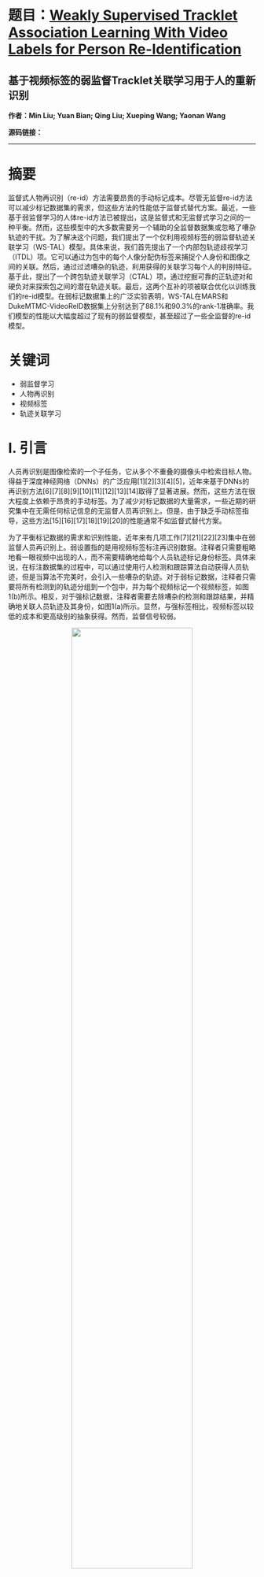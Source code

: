 # 题目：[Weakly Supervised Tracklet Association Learning With Video Labels for Person Re-Identification](https://ieeexplore.ieee.org/document/10371780/)  
## 基于视频标签的弱监督Tracklet关联学习用于人的重新识别
**作者：Min Liu; Yuan Bian; Qing Liu; Xueping Wang; Yaonan Wang** 

**源码链接：** 
****

# 摘要

监督式人物再识别（re-id）方法需要昂贵的手动标记成本。尽管无监督re-id方法可以减少标记数据集的需求，但这些方法的性能低于监督式替代方案。最近，一些基于弱监督学习的人体re-id方法已被提出，这是监督式和无监督式学习之间的一种平衡。然而，这些模型中的大多数需要另一个辅助的全监督数据集或忽略了嘈杂轨迹的干扰。为了解决这个问题，我们提出了一个仅利用视频标签的弱监督轨迹关联学习（WS-TAL）模型。具体来说，我们首先提出了一个内部包轨迹歧视学习（ITDL）项。它可以通过为包中的每个人像分配伪标签来捕捉个人身份和图像之间的关联。然后，通过过滤嘈杂的轨迹，利用获得的关联学习每个人的判别特征。基于此，提出了一个跨包轨迹关联学习（CTAL）项，通过挖掘可靠的正轨迹对和硬负对来探索包之间的潜在轨迹关联。最后，这两个互补的项被联合优化以训练我们的re-id模型。在弱标记数据集上的广泛实验表明，WS-TAL在MARS和DukeMTMC-VideoReID数据集上分别达到了88.1%和90.3%的rank-1准确率。我们模型的性能以大幅度超过了现有的弱监督模型，甚至超过了一些全监督的re-id模型。

# 关键词

- 弱监督学习
- 人物再识别
- 视频标签
- 轨迹关联学习

# I. 引言

人员再识别是图像检索的一个子任务，它从多个不重叠的摄像头中检索目标人物。得益于深度神经网络（DNNs）的广泛应用[1][2][3][4][5]，近年来基于DNNs的再识别方法[6][7][8][9][10][11][12][13][14]取得了显著进展。然而，这些方法在很大程度上依赖于昂贵的手动标签。为了减少对标记数据的大量需求，一些近期的研究集中在无需任何标记信息的无监督人员再识别上。但是，由于缺乏手动标签指导，这些方法[15][16][17][18][19][20]的性能通常不如监督式替代方案。

为了平衡标记数据的需求和识别性能，近年来有几项工作[7][21][22][23]集中在弱监督人员再识别上。弱设置指的是用视频标签标注再识别数据。注释者只需要粗略地看一眼视频中出现的人，而不需要精确地给每个人员轨迹标记身份标签。具体来说，在标注数据集的过程中，可以通过使用行人检测和跟踪算法自动获得人员轨迹，但是当算法不完美时，会引入一些嘈杂的轨迹。对于弱标记数据，注释者只需要将所有检测到的轨迹分组到一个包中，并为每个视频标记一个视频标签，如图1(b)所示。相反，对于强标记数据，注释者需要去除嘈杂的检测和跟踪结果，并精确地关联人员轨迹及其身份，如图1(a)所示。显然，与强标签相比，视频标签以较低的成本和更高级别的抽象获得。然而，监督信号较弱。


<div align=center>
  <img src="https://img-blog.csdnimg.cn/direct/9233f0f421c348518ba6975a450bcf5d.png#pic_ center" width="70%" />
</div>

为了解决这个问题，一些近期的工作已经提出，从弱标记数据集中学习再识别模型[7][21][22][23]。然而，[21][22]除了弱标签外，还需要每个身份的一个强标签，而[7][23]在模型训练期间忽略了轨迹信息。在本文中，我们通过仅利用视频标签，提出了一个弱监督轨迹关联学习（WS-TAL）模型来进行人员再识别。 

具体来说，所提出的WS-TAL模型由两个互补的项组成：包内轨迹歧视学习（ITDL）项和跨包轨迹关联学习（CTAL）项。首先，所提出的ITDL项可以通过为包中的每个人像分配伪标签来捕获个人身份和图像之间的关联。伪标签的每个帧指示视频中最有可能对应的身份。根据分配的标签和轨迹信息，我们可以为每个视频中的每个出现的身份选择一个有效的轨迹来学习每个人的特征，这可以使我们学习到的模型受嘈杂轨迹的影响较小。此后，在伪标签的监督下，可以学习每个人的判别特征。ITDL仅考虑每个包隔离，没有探索包间的轨迹关联。我们通过引入跨包轨迹关联学习（CTAL）项来解决这个问题，该项通过挖掘可靠的正轨迹对和硬负对来探索包之间的潜在轨迹关联。具体来说，在两个包之间的轨迹对中，选择具有最高相似性值的轨迹对作为可靠的正对。在此之上，可以通过在另一个包中寻找具有第二高相似性值的轨迹来为正对中的每个样本找到硬负轨迹。可以注意到，在我们的框架中，在ITDL的过滤过程之后，每个包中只有一个人轨迹对应于一个身份。因此，所选择的负轨迹是硬负的。CTAL试图将硬负轨迹对相互推开。最后，我们联合优化这两个互补的项，以在弱标记数据集上学习有效的人员再识别模型。

此外，我们通过图1(c)和(d)所示的两种不同策略评估所提出的WS-TAL：轨迹对轨迹（T2T）再识别，即检索与目标轨迹在同一身份下的轨迹；轨迹对视频（T2V）再识别，即找到目标人物出现的短视频片段。

我们的贡献总结如下：
- 我们为只需要视频标签的弱监督人员再识别任务制定了一个弱监督轨迹关联学习（WS-TAL）模型。
- 我们为弱标记数据提出了包内轨迹歧视学习项，能够有效地消除嘈杂的轨迹，并学习每个人的判别特征。
- 我们引入了跨包轨迹关联学习项，通过挖掘正轨迹对以及相应的硬负对来探索包之间的潜在轨迹关联。
- 广泛的实验表明，我们的模型WS-TAL在MARS数据集上达到了88.1%的rank-1准确率，显著优于比较的现有弱监督模型，同样，在DukeMTMC-VideoReID数据集上为T2V再识别达到了90.3%。甚至我们的模型在某些完全监督模型上也表现出色，例如，在MARS数据集上与[24]相比，rank-1准确率提高了5.2%（即78.7%对83.9%）。


# III. 方法

在本节中，我们提出了一种基于视频标签的弱监督轨迹关联学习模型，用于重识别任务。首先，我们陈述问题设置并正式定义符号。然后，引入了袋内轨迹判别学习项（Intra-Bag Tracklet Discrimination Learning, ITDL）和跨袋轨迹关联学习项（Cross-Bag Tracklet Association Learning, CTAL），分别用于学习每个袋中每个人的判别特征，并探索袋间的轨迹关联。最后，我们展示了我们方法的训练和评估策略。在图 2 中展示了我们提出的方法的框架，并且值得注意的是，我们的模型仅在模型训练期间利用视频标签。

<div align=center>
  <img src="https://img-blog.csdnimg.cn/direct/7c196be4e114457fb91df625b224e2ff.png#pic_ center" width="70%" />
</div>

## A. 问题陈述和注释

在我们的弱监督人物重识别设置中， $N$ 个视频片段出现 $C$ 种人物身份构成弱监督训练集；每个视频片段都标注有一个相应的视频标签，指示这个视频中出现了哪些身份。在每个视频片段中自动检测到的人物轨迹[57]、[58]被分组到一个袋子中，代表这个视频。因此，训练数据表示为 $D = \{B_ n, y_ n\}_ {n=1}^{N}$ 。假设所有轨迹包括 $K_ n$ 个人图像由第 $n$ 个视频片段生成 $B_ n = \{I_ {n,k}\}_ {k=1}^{K_ n}$ 。第 $t$ 个轨迹可以表示为 $s_ {n,t} = \{I_ {n,k}\}_ {k \in N(s_ {n,t})}$ ，其中 $N(s_ {n,t})$ 是轨迹帧的索引集。紧随主干网络之后的全连接层被视为一个特征提取器，用于提取袋子 $B_ n$ 中人物图像的相应特征表示，我们将它们以特征矩阵 $X_ n \in \mathbb{R}^{d \times K_ n}$ 的形式堆叠。 $y_ n \in \{0, 1\}^C$ 是一个标签向量，包含 $C$ 个身份。如果第 $c$ 个身份出现在第 $n$ 个视频片段中，则 $y_ {c,n} = 1$ ，否则 $y_ {c,n} = 0$ 。注意，检测到的轨迹和视频标签中的身份之间的确切对应关系是未知的。

在测试探针集中，每个人轨迹被视为一个查询样本。在图库集中，定义了两种不同的设置如下：轨迹到轨迹（Tracklet-to-Tracklet, T2T）重识别的目的是检索图库集中与目标轨迹相同人身份的轨迹；每个图库样本是一个具有单一人身份的轨迹，这与一般基于视频的人物重识别设置相同；轨迹到视频（Tracklet-to-Video, T2V）重识别的目的是找到目标人物出现的视屏片段。每个测试图库样本是一个袋子，设置与训练集相同。

## B. 袋内轨迹识别学习

在实际情况中，每个袋子是通过行人检测和跟踪算法[57]、[58]自动获得的，可能包含一些噪声轨迹。具体来说，我们将这些噪声轨迹分为三类：(1) 由于检测算法的不准确，可能存在一些没有人物的背景图像（轨迹）。(2) 遮挡可能导致错误的人物跟踪，使得一个人轨迹被追踪成多个轨迹（例如轨迹碎片问题[39]）。(3) 注释者可能因为人物只在视频中出现很短时间而错过了一个人，导致视频标签不可靠。

噪声轨迹在实际情况中是不可避免的，因此在噪声轨迹的干扰下学习判别性人物特征是一个具有挑战性的任务。本文提出了一种袋内轨迹判别学习（ITDL）方法来解决这个问题。它首先为袋子中的每个人物图像分配一个伪标签，以捕获人物身份和图像之间的关联。然后我们通过引入基于分配的伪标签和轨迹信息的身份率来过滤掉噪声轨迹，并为每个袋子中出现的每个身份获取有效的轨迹。最后，在伪标签的监督下学习每个人的判别特征。

1)**Pseudo Labels Assignment**: 每个弱标记样本由多个具有多个身份的人物轨迹组成。由于标签信息的弱性质，帧和视频标签之间的关联是未知的。为了捕获每个袋子中人物图像和身份之间的关联，我们利用预测概率和视频标签为每个帧分配伪标签。

具体来说，对于第 $n$ 个袋子 $B_ n$ ，我们将提取的特征 $X_ n \in \mathbb{R}^{d \times K_ n}$ 输入到分类层 $f(\cdot, \theta)$ ，其中 $\theta$ 是该层的参数，然后通过 softmax 函数对袋子中的每个帧进行操作，我们可以获得帧 $I_ {n,k}$ 的身份预测概率 $\hat{p}_ {n,k} \in \mathbb{R}^C$ 。对帧身份预测概率 $\hat{p}_ {n,k}$ 和真实视频标签 $y_ n \in \mathbb{R}^C$ 进行逐元素乘积操作，将具有最高乘积值的身份 $\hat{y}_ {n,k}$ 分配给该人物图像作为伪标签。请注意，每个帧的伪标签表示视频中最可能出现的相应身份。可以定义如下：

$$
\hat{p}_ {n,k} = \text{softmax}(f(X_ {n,k}; \theta))
$$

$$
\hat{y}_ {n,k} = \arg\max [y_ n \odot \hat{p}_ {n,k}]
$$

其中 $\odot$ 表示逐元素乘积操作。分配的伪标签 $\hat{y}_ {n,k}$ 可以指导每个人的判别特征学习。对于每次迭代，伪标签将动态更新，即每个训练迭代中每个帧的伪标签将被重新分配。因此，随着模型的训练，伪标签的可靠性将逐渐提高。

2)**Intra-Bag Discriminative Feature Learning**: 为了减少噪声轨迹对我们学习模型的影响，我们利用每个轨迹的身份率来选择每个视频中每个出现身份的有效轨迹，并通过动态更新每帧的伪标签来训练人物重识别模型。轨迹 $s_ {n,t}$ 对应身份 $c_ {n,i}$ 的身份率 $r$ 通过使用分配的伪标签和轨迹信息计算得出：

$$
\delta(I_ {n,k}, c_ {n,i}) =
\begin{cases}
1, & \text{if } \hat{y}_ {n,k} = c_ {n,i} \\
0, & \text{otherwise}
\end{cases}
$$

$$
r(s_ {n,t}, c_ {n,i}) = \frac{\sum_ {k \in N(s_ {n,t})} \delta(I_ {n,k}, c_ {n,i})}{|N(s_ {n,t})|}
$$

其中 $c_ {n,i} \in \{ \arg[y_ {n} == 1] \} (c = 1, 2, 3, ..., C)$ 表示第 $n$ 个视频片段中第 $i$ 个标记的身份， $k \in N(s_ {n,t})$ 。它表示轨迹 $s_ {n,t}$ 属于身份 $c_ {n,i}$ 的概率，如图 3 所示。在一个袋子中，我们将身份率最高的轨迹视为每个出现身份的有效轨迹。过滤过程后，一个身份标签将对应一个有效轨迹。因此，噪声轨迹将被过滤掉，不会干扰我们模型的训练。

<div align=center>
  <img src="https://img-blog.csdnimg.cn/direct/04dfbfbbb0d74ddcb8e972e89d3b19a3.png#pic_ center" width="70%" />
</div>

通过动态更新每一帧的伪标签，随着训练迭代次数的增加，有效的轨迹线会越来越可靠。

之后，对于每个有效的tracklet，我们可以通过利用每个袋子中的人图像的生成的伪标签，以完全监督的方式学习discretion-inative特征。我们采用交叉熵损失函数来优化网络参数。它可以计算为：

$$
l_ {c e}=-\sum_ {c=1}^{C} \mathbb{1}\left(c==\hat{y}_ {n, k}\right) \log \hat{p}_ {n, k}^{c}
$$

其中，I表示返回1/0的指示函数，该指示函数指示来自有效轨迹的帧In的伪标签是否是cth标识。给定具有来自有效轨迹的总共K个人物图像的训练包，我们计算ITDL损失为：

$$
L_ {I T D L}=\frac{1}{K} \sum_ {k=1}^{K} l_ {c e}^{k}
$$

通过最小化LITDL，该模型可以学习的人的图像的鉴别特征。

## C. 跨袋轨迹关联学习

基于之前学习到的人物图像特征，可以通过对同一有效轨迹中的人物图像特征执行均值池化操作来获得袋子 $B_ n$ 中第 $t$ 个有效轨迹的特征 $S_ {n,t}$ 。ITDL 考虑每个袋子是孤立的，但并未考虑袋子之间的关联。为了弥补这一不足，我们引入了跨袋轨迹关联学习（CTAL）项，以探索袋子之间的潜在轨迹关联。

对于弱标记数据，同一个人出现在多个视频片段（袋子）中是一种常见现象。因此，我们选择每批至少有一个共同人物身份的袋子对来训练模型。具体来说，给定一对袋子 $B_ u$ 和 $B_ v$ ，分别包含 $T_ u$ 和 $T_ v$ 个有效轨迹，来自不同的摄像机视角，至少有一个共同的人物身份。我们假设两个袋子 $B_ u$ 和 $B_ v$ 之间具有最高相似性值的轨迹对 $(S_ {u,a}, S_ {v,b})$ 具有相同的身份，并将它们视为可靠的正样本轨迹对。定义如下：

$$
(a, b) = \arg\min_ {i \in \{1,2,3,...,T_ u\}, j \in \{1,2,3,...,T_ v\}} D(S_ {u,i}, S_ {v,j})
$$

$$
d_ {\text{pos}}^{B_ u,B_ v} = D(S_ {u,a}, S_ {v,b})
$$

其中 $a$ 和 $b$ 是正样本轨迹对中 $S_ {u,a} \in B_ u$ 和 $S_ {v,b} \in B_ v$ 的索引，相似性值通过欧几里得距离 $D(\cdot, )$ 计算，此值 $d_ {\text{pos}}^{B_ u,B_ v}$ 被视为 $B_ u$ 和 $B_ v$ 之间的正样本值。此外，我们基于得到的可靠正样本轨迹对 $(S_ {u,a}, S_ {v,b})$ 从袋子对 $B_ u$ 和 $B_ v$ 中挖掘硬负样本轨迹。具体来说，对于正样本轨迹 $S_ {u,a} \in B_ u$ ，我们在另一个袋子 $B_ v$ 中找到具有第二高相似度的硬负样本轨迹，同样地，对于 $S_ {v,b}$ 也进行同样的操作。因为过滤掉噪声轨迹后，每个袋子中每种身份只有一个轨迹，所以获得的对应对将是硬负样本。 $B_ u$ 和 $B_ v$ 之间的负样本值定义为：

$$
d_ {\text{neg}}^{S_ {u,a},B_ v} = \min_ {j \in \{1,2,...,T_ v\} \land j \neq b} D(S_ {u,a}, S_ {v,j})
$$

$$
d_ {\text{neg}}^{S_ {v,b},B_ u} = \min_ {i \in \{1,2,...,T_ u\} \land i \neq a} D(S_ {u,i}, S_ {v,b})
$$

$$
d_ {\text{neg}}^{B_ u,B_ v} = \frac{d_ {\text{neg}}^{S_ {u,a},B_ v} + d_ {\text{neg}}^{S_ {v,b},B_ u}}{2}
$$

因此，我们通过以下方式为每对袋子制定 CTAL 损失：

$$
l_ {\text{ctal}}(B_ u, B_ v) = -\log \frac{e^{-d_ {\text{pos}}^{B_ u,B_ v}}}{e^{-d_ {\text{pos}}^{B_ u,B_ v}} + e^{-d_ {\text{neg}}^{B_ u,B_ v}}}
$$

给定一个包含 $N_ b$ 个袋子对的训练批次，CTAL 损失可以表示为：

$$
L_ {\text{CT AL}} = \frac{1}{N_ b} \sum_ {u,v} l_ {u,v}^{\text{ctal}}
$$

其中 $(u, v)$ 是批次中袋子对的索引。通过最小化 $L_ {\text{CT AL}}$ ，模型将推动硬负样本轨迹对彼此远离，并将正样本对拉近。

## D. 模型训练和测试

总结来说，我们联合优化总损失 $L(x, w)$ ，包括 ITDL 损失和 CTAL 损失，以学习我们提出的 WS-TAL 模型，定义如下：

$$
L(x, w) = \lambda_ 1 L_ {\text{IT DL}} + \lambda_ 2 L_ {\text{CT AL}} + \|w\|^2
$$

其中 $\lambda_ 1$ 和 $\lambda_ 2$ 是超参数，分别控制模型训练阶段 ITDL 和 CTAL 的相对重要性。 $\|w\|^2$ 是权重的 L2 正则化。在第 IV-H 节中，讨论了每个部分对模型性能的贡献。

在测试阶段，根据我们的目标，我们通过两种不同的策略评估提出的方法：

1)**T2V 重识别**：测试探针集中的袋子 $B_ p$ 由袋子中所有图像帧的均值池化特征 $S_ p$ 表示， $X_ {g,k}$ 表示第 $g$ 个测试图库袋子中第 $k$ 个帧的特征。然后，袋子 $B_ p$ 和袋子 $B_ g$ 之间的距离定义如下：

$$
d_ {B_ p,B_ g} = \min_ {D(S_ p, X_ {g,1}), ..., D(S_ p, X_ {g,K_ g})}
$$

2)**T2T 重识别**：目标是检索图库集中与给定探针轨迹相同身份的轨迹。它与一般基于视频的人物重识别目标相同，因此测试图库集由人物轨迹组成。按照一般人物重识别设置评估 T2T 重识别的性能。

# IV. 实验

本节将展示我们提出的基于弱监督学习的人物重识别模型（WS-TAL）的实验评估。实验分为几个部分：首先，我们介绍了使用的数据集和评估协议；其次，我们提供了实现细节；然后，我们将我们的方法与现有的最先进方法进行了比较；最后，我们进行了超参数分析、鲁棒性分析，并在SYSU-30K数据集上测试了我们的方法。

## A. 数据集和评估协议

**弱标记数据集**：所有实验都在两个弱标记数据集上进行，即弱标记MARS（WL-MARS）和弱标记DukeMTMC-Video-ReID（WL-DukeV）。这两个数据集是基于两个现有的大规模基于视频的人物重识别数据集MARS和DukeMTMC-VideoReID生成的。然而，这些数据集的原始视频不可用，因此为了模拟真实场景，我们按照以下方式形成弱标记数据集：我们首先在同一个摄像机中随机选择3-6个具有不同身份的人物轨迹来形成一个袋子；然后，用所选轨迹的标签对其进行标记。值得注意的是，只有视频标签可用，数据集中每个轨迹的身份是未知的。关于这两个模拟数据集的更详细信息显示在表I中。

<div align=center>
  <img src="https://img-blog.csdnimg.cn/direct/e582b8c53d134286bce28f20f9b21cf4.png#pic_ center" width="70%" />
</div>

我们还考虑了一个更实际的场景，即袋子可能包含一些噪声轨迹，例如背景图像（轨迹）、同一身份的多个轨迹和没有标签的轨迹。为了模拟这种情况，我们随机向每个弱标记袋子中添加3-6个噪声轨迹。WLMARS*表示在WL-MARS数据集上添加了噪声轨迹的数据集。因此，新的袋子由原始和新添加的人物轨迹组成，但标签与原始相同。

**评估协议**：我们使用累积匹配特征（CMC）曲线，即rank-k准确率，和平均平均精度（mAP）作为评估提出方法的指标。

## B. 实现细节

我们采用了在ImageNet上预训练的ResNet-50模型作为WS-TAL的特征提取器的骨干网络，后面跟有一个2048维的全连接层（d = 2048）作为特征提取层，以及一个C维的分类层来预测身份概率。所有人像图像都被调整为256×128像素作为输入。使用动量为0.9的随机梯度下降来优化我们的模型。学习率初始化为2×10^-4，并在40个周期后变为2×10^-5。训练过程在45个周期后结束。批量大小设置为两个（Nb = 1），这意味着在每次迭代中，我们向模型输入两个袋子。在每个批次中，袋子对必须至少有一个共同的人物身份。在每个训练袋子中，人物图像的数量是一个固定的值72（K = 72）。如果袋子中的图像数量大于这个数字，我们随机从所有轨迹中选择72个人像图像，并用袋子的视频标签标记这个子集。我们使用Pytorch实现我们的方法，所有实验都在一张NVIDIA 2080Ti GPU上进行。我们经验性地将λ1 = 20和λ2 = 20设置在（11）中。提出的WS-TAL模型的具体训练过程可以在算法1中找到。

<div align=center>
  <img src="https://img-blog.csdnimg.cn/direct/db2eb91468b44a8182c3e8f4c00b4525.png#pic_ center" width="70%" />
</div>

## C. 与最先进方法的比较

在这一部分，我们比较了我们的WS-TAL与现有的最先进的人物重识别方法在T2V重识别和T2T重识别任务中的识别性能。这些方法的识别性能显示在表II和表III中。

<div align=center>
  <img src="https://img-blog.csdnimg.cn/direct/212e0ea6990d43d6a6b001456505b526.png#pic_ center" width="70%" />
</div>

<div align=center>
  <img src="https://img-blog.csdnimg.cn/direct/ca241eb939144ab69a59075a083608c2.png#pic_ center" width="70%" />
</div>

**T2V人物重识别**：我们在表II中将我们的方法的识别性能与现有的最先进的弱监督方法HSLR、DeepMIML、MIL-CPAL和DGL进行了比较。这些结果表明，我们的方法明显优于其他方法。在WL-MARS数据集上，HSLR只能达到34.9%的rank-1和22.6%的mAP。与DeepMIML相比，在WL-MARS数据集上，rank-1和mAP分别提高了46.3%和52.4%，同样在WL-DukeV数据集上分别提高了37.0%和37.1%。我们的模型在WLMARS上比MIL-CPAL高出9.5%的rank-1和33.6%的mAP，同样在WL-DukeV上高出7.7%和16.0%。与DGL相比，在WL-MARS数据集上，rank-1和mAP分别提高了5.5%和6.6%。我们的方法在WL-MARS数据集上达到了最佳的T2V重识别rank-1准确率88.1%，在WL-DukeV数据集上达到了90.3%。值得注意的是，为了公平比较，所有四种方法都使用了相同的骨干网络进行评估。我们的方法有更好的性能，主要有两个优势。首先，ITDL可以通过为袋子中的每个人物图像分配伪标签来捕获人物身份和图像之间的关联，以学习每个人的特征。其次，我们在CTAL中不仅挖掘正样本轨迹对，还挖掘相应的硬负样本对，以探索袋子之间的潜在轨迹关联。

**T2T人物重识别**：在表III中，我们将我们的方法与不同标签设置下的现有最先进的T2T人物重识别方法进行了比较，包括无监督方法：BUC、SSL；内摄像头和单样本监督方法：EEA、EUG和VOLTA；全监督方法：DuATM和NVAN；以及弱监督方法：HSLR、DeepMIML、MIL-CPAL和DGL。与SSL（无监督人物重识别）相比，我们的模型在WL-MARS数据集和WL-DukeV数据集上分别实现了21.1%和13.3%的rank-1提高。无监督方法的性能较低，因为缺乏手动标签指导。与单样本监督方法相比，我们的模型在WL-MARS数据集上比VOLTA高出17.2%的rank-1和23.3%的mAP。我们方法性能更好的主要原因是，有视频级标签作为约束来指导伪标签的分配，确保生成的伪标签比单样本重识别生成的更可靠。值得注意的是，我们的方法甚至优于全监督人物重识别模型。与全监督人物重识别相比，我们方法的识别性能与最佳全监督方法NVAN接近（即，在WL-MARS数据集上，rank-1准确率为83.9%对90.0%）。与弱监督人物重识别方法相比，我们的模型在WL-MARS上比MIL-CPAL提高了18.9%的rank-1准确率和29.2%的mAP得分，同样在WL-DukeV数据集上提高了19.2%和22.5%。与DGL相比，在WL-MARS数据集上，rank-1准确率和mAP得分分别提高了7.6%和9.5%。这些结果充分证明了我们方法的有效性。

## D. 超参数分析

在我们的框架中，ITDL和CTAL联合优化以学习提出的WS-TAL模型。在这一部分中，我们研究了两个损失函数对识别性能的相对贡献。为了做到这一点，我们在WL-MARS数据集上进行了不同λ1（控制ITDL的相对重要性）和λ2（控制CTAL的相对重要性）值的实验，并且以热图的形式展示了T2T重识别任务的rank-1准确率和mAP得分。如图4所示，我们通过设置不同的λ1（λ1 = 1, 5, 10, 15, 20, 25）和λ2（λ2 = 0, 1, 5, 10, 15, 20, 25）来评估识别性能。结果表明，我们的模型在两个超参数的一定范围内是稳定的（例如，10 < λ1 < 20, 10 < λ2 < 20）。我们在实验中将λ1设置为20，λ2设置为20，因为在这种情况下，模型可以实现最佳的识别性能83.9%的rank-1准确率和75.2%的mAP得分。

<div align=center>
  <img src="https://img-blog.csdnimg.cn/direct/6e77fbcf444c496984ca8815895eafdf.png#pic_ center" width="70%" />
</div>

## E. 鲁棒性分析

不同噪声轨迹比例下的模型性能：在本节中，我们分析了在不同噪声轨迹比例下提出的模型的性能。为了模拟实际场景，我们随机选择了原始WL-MARS数据集中的一部分（50%，80%，100%）的袋子，并在每个选中的袋子中添加了3-6个噪声轨迹。值得注意的是，WL-MARS*数据集表示100%的袋子都添加了噪声轨迹。在图5中报告了我们的模型在WL-MARS数据集上添加噪声轨迹情况下的识别性能。可以观察到，当向50%的训练袋子添加噪声轨迹时，T2V重识别的rank-1和mAP仅下降了0.2%和4.3%，对于T2T重识别分别下降了1.3%和3.4%。即使在100%的袋子中添加噪声轨迹，T2V重识别的rank-1准确率的性能仅下降了5.1%。因此，我们可以得出结论，提出的方法在这种实际场景下也是可靠的。

<div align=center>
  <img src="https://img-blog.csdnimg.cn/direct/175f73a54b8f4df5ae9cc3dd14b6fabb.png#pic_ center" width="70%" />
</div>

在100%噪声袋子情况下弱监督方法的比较：我们在表IV中将我们的模型与其他弱监督方法在WL-MARS*数据集上进行了T2V和T2T人物重识别的比较。我们的模型即使在100%噪声袋子情况下，仍然能够实现83.0%的rank-1和69.8%的mAP用于T2V重识别，对于T2T重识别，分别达到了75.3%和63.1%。对于T2T重识别，我们的模型在WL-MARS*数据集上比DeepMIML提高了42.9%的rank-1和45.0%的mAP。与MIL-CPAL相比，识别性能分别提高了15.5%和22.5%的rank-1准确率和mAP得分。与DGL相比，我们的模型在T2T重识别方式中分别获得了5.2%和6.0%的rank-1和mAP的提升，而在T2V重识别方式中分别提高了4.4%和2.4%。这些结果充分证明了我们方法在实际使用情况下的有效性。

<div align=center>
  <img src="https://img-blog.csdnimg.cn/direct/287f7ad7b3b34e0f96199495ddf2c637.png#pic_ center" width="70%" />
</div>

不同袋子多样性下的模型性能：我们还评估了我们的模型在不同袋子多样性（即每个袋子中身份的数量）下的鲁棒性。首先，我们假设了一个理想情况，即每个袋子包含固定数量的人物。如表V所示，我们在WL-MARS数据集上评估了我们的方法在T2T重识别方式下，每个袋子分别有3、4、5和6个人物时的性能。我们发现随着袋子中人物数量的增加，识别性能逐渐下降（rank-1准确率下降了3.9%，mAP得分下降了6.1%）。然而，在实际场景中，视频片段中出现的人物数量是相当不确定的。为了更好地模拟这一现实场景，我们随机为每个袋子选择了1-6、3-6、1-8、3-8和1-10个不同人物身份。表V中的结果还表明，我们提出的方法在实际情况下是鲁棒的。与默认设置（每个袋子3-6个轨迹）相比，在不同袋子多样性下，识别性能的变化很小，例如在包括1-8个人物身份时，rank-1和mAP分别仅下降了1.4%和1.9%，当每个袋子有1-10个身份时分别下降了1.4%和2.3%。这些结果表明，我们的方法在各种袋子多样性下都是可行和鲁棒的。

<div align=center>
  <img src="https://img-blog.csdnimg.cn/direct/3e559d4a83174652ba806dc16d491bda.png#pic_ center" width="70%" />
</div>

## F. 伪标签分配和有效轨迹选择过程分析

在本节中，我们深入分析了伪标签的分配准确性以及有效轨迹的选择过程，以评估我们方法的有效性。

伪标签的准确性：我们的方法在ITDL中利用生成的伪标签作为模型优化的监督信号。为了验证这种设置的有效性，我们计算了所选择有效轨迹的伪标签准确性。如图7(a)所示，随着模型训练的进行，伪标签的准确性逐渐提高，并最终达到了98.6%。具体来说，在第三个epoch时，准确性达到了92.0%，并在随后的epoch中保持在90%以上，这表明我们的方法能够在模型训练过程中保证伪标签的质量。

<div align=center>
  <img src="https://img-blog.csdnimg.cn/direct/7ab24e83c7894c61a65a49b02578ec17.png#pic_ center" width="70%" />
</div>

有效轨迹的选择过程：我们的方法在ITDL中选择具有最高身份率的轨迹作为有效轨迹进行模型训练。为了验证我们方法的合理性，我们观察了每个训练epoch中所选择有效轨迹的变化，通过计算变化比率和有效轨迹的比例来实现。

1.**变化比率** 定义为在两个连续训练epoch中选择的不同有效样本的数量与一个训练epoch中选择的总样本数量的比例。从图7(b)中可以看出，随着模型训练的进行，所选择的样本会动态更新，变化比率在83.7%到3.07%之间变化。值得注意的是，即使在模型收敛时，也存在3.07%的变化比率，这意味着模型在每个训练epoch中会选择非常不同的轨迹。

2.**有效轨迹的比例** 定义为所有以前训练epoch中选择的所有有效轨迹的比例与总训练轨迹数的比例。如图7(c)所示，随着模型训练的进行，越来越多的不同有效轨迹会被选择，当模型收敛时，有93.3%的训练样本已经被用于训练过程，表明几乎所有数据都经过了训练。

## G. 在SYSU-30K数据集上的性能

为了进一步验证我们方法的有效性，我们在SYSU-30K数据集上进行了评估。SYSU-30K是一个大规模的基于图像的弱监督重识别基准，包含30,000个个体和29,606,918张图像。为了展示我们方法的有效性，我们将与一些基于迁移学习、自监督学习和弱监督学习的最新方法进行比较。

具体来说，为了适应我们的方法，我们将连续的帧（40-80张图像）连接起来作为轨迹，并随机地将3-6个人轨迹，具有不同身份，组合成一个袋子，构建了弱监督SYSU-30K视频数据集作为训练数据集。表VI中的结果表明，我们的模型在rank-1准确率达到了34.4%，展示了我们方法的优越性。值得注意的是，所比较方法的报告结果来源于[23]和[67]。

<div align=center>
  <img src="https://img-blog.csdnimg.cn/direct/b33599cf44e94eca97c4a4c17721aa41.png#pic_ center" width="70%" />
</div>

## H. 消融研究

为了深入理解我们提出的WS-TAL模型中不同组件的贡献，我们进行了消融研究来评估ITDL（袋内轨迹判别学习）项和CTAL（跨袋轨迹关联学习）项的优势。此外，我们还探讨了过滤过程和硬负样本对挖掘策略的有效性。

ITDL和CTAL的有效性：我们在WL-MARS和WL-MARS*数据集上对T2V重识别任务进行了消融研究。从表VII中可以看出，与DeepMIML相比，提出的ITDL将rank-1准确率从41.8%提高到75.1%，并将mAP得分从28.3%提高到65.0%。此外，引入CTAL项后，识别性能得到了一致性的提升。例如，在WL-MARS数据集上，DeepMIML+CTAL相比于没有CTAL的结果，rank-1准确率和mAP得分分别提高了21.0%和19.2%。结合ITDL和CTAL（即ITDL+CTAL），我们的模型在WL-MARS数据集上达到了88.1%的rank-1准确率和80.7%的mAP，以及在WL-MARS*数据集上的83.0%和69.8%。

<div align=center>
  <img src="https://img-blog.csdnimg.cn/direct/e1486114346c4010bc994132137d6dec.png#pic_ center" width="70%" />
</div>

过滤过程的有效性：如表VII所示，我们评估了ITDL中使用的过滤过程的影响。可以观察到，当过滤过程缺失时，特别是在WL-MARS*数据集上进行T2V重识别时，模型的性能显著下降。具体来说，rank-1准确率从83.0%下降到74.6%，mAP得分从69.8%下降到63.3%。潜在的原因是噪声轨迹的存在使得视频标签不可靠，并增加了有效轨迹的错误率，导致错误的身份特征。实验结果表明，过滤过程可以有效地消除噪声轨迹的负面影响。

硬负样本对挖掘策略的有效性：在本节中，我们评估了CTAL中使用的硬负样本对挖掘策略的效果。如表VIII所示，我们观察到提出的硬负样本对挖掘策略比使用所有负样本对模型训练更有效。引入硬负样本对后，T2V重识别的rank-1准确率和T2T重识别分别提高了3%和0.9%。

<div align=center>
  <img src="https://img-blog.csdnimg.cn/direct/17295b93a08e453b961924a8e27a749c.png#pic_ center" width="70%" />
</div>

## I. 结果可视化

为了更直观地理解T2V和T2T重识别的结果，我们在图6中展示了在WL-MARS数据集上通过我们提出的WS-TAL框架获得的一些结果。图6(a)展示了T2V重识别的结果。可以看到，对于只包含一个轨迹的查询袋子，会返回多个检索到的袋子。在每个袋子中，与查询人物最相似的帧由一个点表示。正确和错误的检索结果分别用绿色和红色点标记。绿色边框表示与查询人物具有相同身份的轨迹。在图6(a)中，我们发现对于袋子3，搜索结果是正确的，但最相似帧是错误的。这可能解释了T2V重识别性能为什么优于T2T重识别。

<div align=center>
  <img src="https://img-blog.csdnimg.cn/direct/d167bc8f57f14ffd901fffd931889798.png#pic_ center" width="70%" />
</div>

对于T2T人物重识别，查询和图库样本都是轨迹，一些检索结果在图6(b)中展示。在T2T重识别中，给定一个查询轨迹，目标是检索图库集中具有相同身份的轨迹。图6(b)中的可视化结果提供了对我们模型在T2T检索任务上性能的直观理解，其中正确和错误的匹配同样用不同颜色进行了区分。

# V. 结论

在本文中，我们提出了一个有效的人物重识别模型WS-TAL，用于处理只有视频标签的弱监督人物重识别任务，而不需要精确地标记视频中的每个轨迹。我们的模型通过联合优化两个互补的项：袋内轨迹判别学习（ITDL）和跨袋轨迹关联学习（CTAL），来训练所提出的模型。在WL-MARS和WL-DukeV数据集上的严格实验表明，我们的方法在T2V和T2T人物重识别任务上取得了最先进的结果。此外，我们还证明了在两种实际场景下提出的方法的有效性和鲁棒性——即袋子中存在噪声轨迹以及每个袋子中轨迹数量的变化情况。

声明
本文内容为论文学习收获分享，受限于知识能力，本文队员问的理解可能存在偏差，最终内容以原论文为准。本文信息旨在传播和学术交流，其内容由作者负责，不代表本号观点。文中作品文字、图片等如涉及内容、版权和其他问题，请及时与我们联系，我们将在第一时间回复并处理。
